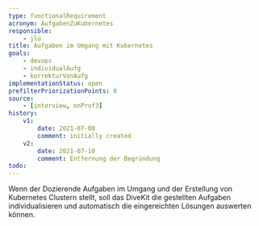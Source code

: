 ```yaml
---
type: functionalRequirement
acronym: AufgabenZuKubernetes
responsible: 
    - jlü
title: Aufgaben im Umgang mit Kubernetes
goals: 
    - devops
    - individualAufg
    - korrekturVonAufg
implementationStatus: open
prefilterPriorizationPoints: 0
source:
    - [interview, nnProf3]
history:
    v1:
        date: 2021-07-08
        comment: initially created
    v2: 
        date: 2021-07-10
        comment: Entfernung der Begründung
todo: 
---
```


Wenn der Dozierende Aufgaben im Umgang und der Erstellung von Kubernetes Clustern stellt, soll das DiveKit die gestellten Aufgaben 
individualisieren und automatisch die eingereichten Lösungen auswerten können. 

